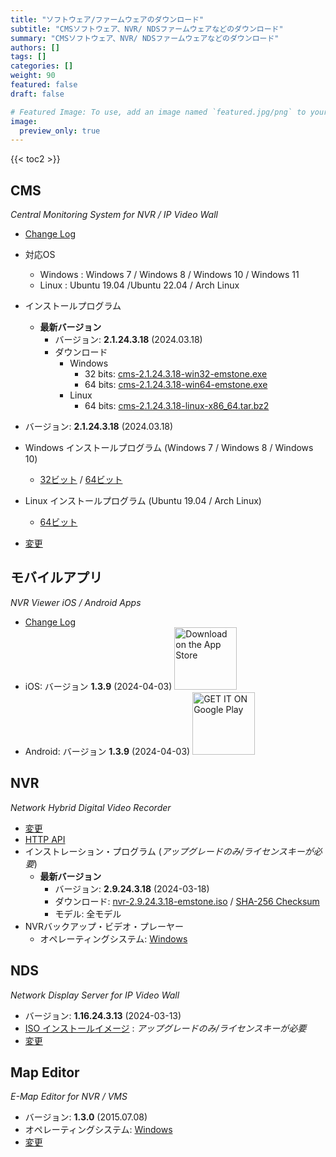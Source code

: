 ```yaml
---
title: "ソフトウェア/ファームウェアのダウンロード"
subtitle: "CMSソフトウェア、NVR/ NDSファームウェアなどのダウンロード"
summary: "CMSソフトウェア、NVR/ NDSファームウェアなどのダウンロード"
authors: []
tags: []
categories: []
weight: 90
featured: false
draft: false

# Featured Image: To use, add an image named `featured.jpg/png` to your page's folder.
image:
  preview_only: true
---
```


{{< toc2 >}}

## CMS

*Central Monitoring System for NVR / IP Video Wall*

- [Change Log](/docs/cms/changelog/cms21.html)
- 対応OS
  - Windows : Windows 7 / Windows 8 / Windows 10 / Windows 11
  - Linux : Ubuntu 19.04 /Ubuntu 22.04 / Arch Linux
- インストールプログラム
  - **最新バージョン**
    - バージョン: **2.1.24.3.18** (2024.03.18)
    - ダウンロード
      - Windows
        - 32 bits: [cms-2.1.24.3.18-win32-emstone.exe](https://www.emstone.com/data/cms/cms-2.1.24.3.18-win32-emstone.exe)
        - 64 bits: [cms-2.1.24.3.18-win64-emstone.exe](https://www.emstone.com/data/cms/cms-2.1.24.3.18-win64-emstone.exe)
      - Linux
        - 64 bits: [cms-2.1.24.3.18-linux-x86_64.tar.bz2](https://www.emstone.com/data/cms/cms-2.1.24.3.18-linux-x86_64.tar.bz2)

- バージョン: **2.1.24.3.18** (2024.03.18)
- Windows インストールプログラム (Windows 7 / Windows 8 / Windows 10)
  - [32ビット](https://www.emstone.com/data/cms/cms-2.1.24.3.18-win32-emstone.exe) / [64ビット](https://www.emstone.com/data/cms/cms-2.1.24.3.18-win64-emstone.exe)
- Linux インストールプログラム (Ubuntu 19.04 / Arch Linux)
  - [64ビット](https://www.emstone.com/data/cms/cms-2.1.24.3.18-linux-x86_64.tar.bz2)
- [変更](/docs/cms/changelog/cms21.html)

## モバイルアプリ

*NVR Viewer iOS / Android Apps*

- [Change Log](/docs/nvr-viewer/ChangeLog.html)
- iOS: バージョン **1.3.9** (2024-04-03)
  <a href="https://apps.apple.com/kr/app/linux-nvr-mobile-viewer/id561848768" target="_blank"><img width="100px" src="/img/app-store-badge.png" alt="Download on the App Store" class="d-inline-block py-0 my-2"></a>
- Android: バージョン **1.3.9** (2024-04-03)
  <a href="https://play.google.com/store/apps/details?id=com.emstone.moview" target="_blank"><img width="100px" src="/img/google-play-badge.png" alt="GET IT ON Google Play" class="d-inline-block py-0 my-2"></a>

## NVR

*Network Hybrid Digital Video Recorder*

- [変更](/docs/dvr/changelog/nvr29.html)
- [HTTP API](/docs/dvr/http/)
- インストレーション・プログラム (*アップグレードのみ/ライセンスキーが必要*)
  - **最新バージョン**
    - バージョン: **2.9.24.3.18** (2024-03-18)
    - ダウンロード: [nvr-2.9.24.3.18-emstone.iso](https://www.emstone.com/data/dvr/nvr-2.9.24.3.18-emstone.iso)
                / [SHA-256 Checksum](https://www.emstone.com/data/dvr/nvr-2.9.24.3.18-emstone.iso-sha256.txt)
    - モデル: 全モデル
- NVRバックアップ・ビデオ・プレーヤー
  - オペレーティングシステム: [Windows](https://www.emstone.com/data/nvrplay/nvrplay.exe)

## NDS

*Network Display Server for IP Video Wall*

- バージョン: **1.16.24.3.13** (2024-03-13)
- [ISO インストールイメージ](https://www.emstone.com/data/nds/nds-1.16.24.3.13.iso)
   : *アップグレードのみ/ライセンスキーが必要*
- [変更](/docs/nds/ChangeLog.html)

## Map Editor

*E-Map Editor for NVR / VMS*

- バージョン: **1.3.0** (2015.07.08)
- オペレーティングシステム: [Windows](https://www.emstone.com/data/vms/mapedit/vms-mapedit-1.3.0-win-ia32-20150708.zip)
- [変更](https://www.emstone.com/data/https://github.com/nvrsw/mapedit/blob/master/ChangeLog.md)

